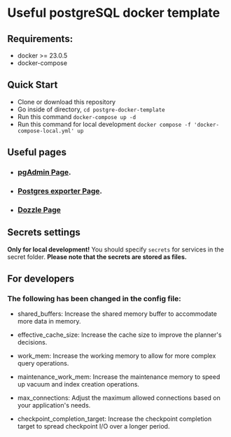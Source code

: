 # Useful postgreSQL docker template

## Requirements:
* docker >= 23.0.5
* docker-compose

## Quick Start
* Clone or download this repository
* Go inside of directory,  `cd postgre-docker-template`
* Run this command `docker-compose up -d`
* Run this command for local development  `docker compose -f 'docker-compose-local.yml' up`


## Useful pages
* ### [pgAdmin Page](http://localhost:5050/browser/).
* ### [Postgres exporter Page](http://localhost:9187/metrics).
* ### [Dozzle Page](http://localhost:8080)


## Secrets settings


**Only for local development!** You should specify `secrets` for services in the secret folder.
**Please note that the secrets are stored as files.**

## For developers
### The following has been changed in the config file:

* shared_buffers: Increase the shared memory buffer to accommodate more data in memory.

* effective_cache_size: Increase the cache size to improve the planner's decisions.

* work_mem: Increase the working memory to allow for more complex query operations.

* maintenance_work_mem: Increase the maintenance memory to speed up vacuum and index creation operations.

* max_connections: Adjust the maximum allowed connections based on your application's needs.

* checkpoint_completion_target: Increase the checkpoint completion target to spread checkpoint I/O over a longer period.
